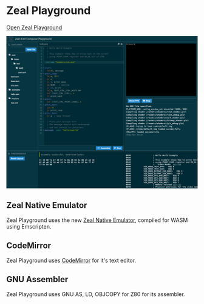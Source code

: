 # Zeal Playground

[Open Zeal Playground](https://zeal8bit.github.io/Zeal-Playground/)

![Zeal Playground](/imgs/screenshot.png)

## Zeal Native Emulator

Zeal Playground uses the new [Zeal Native Emulator](https://github.com/Zeal8bit/Zeal-NativeEmulator), compiled for WASM using Emscripten.

## CodeMirror

Zeal Playground uses [CodeMirror](https://codemirror.net/) for it's text editor.

## GNU Assembler

Zeal Playground uses GNU AS, LD, OBJCOPY for Z80 for its assembler.
